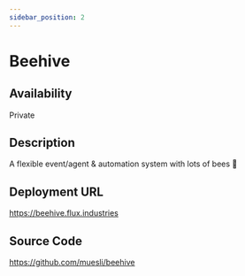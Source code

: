 ```yaml
---
sidebar_position: 2
---
```


# Beehive

## Availability
Private

## Description
A flexible event/agent & automation system with lots of bees 🐝

## Deployment URL
https://beehive.flux.industries

## Source Code
https://github.com/muesli/beehive